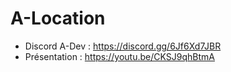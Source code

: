 # A-Location 

- Discord A-Dev : https://discord.gg/6Jf6Xd7JBR
- Présentation : https://youtu.be/CKSJ9qhBtmA
